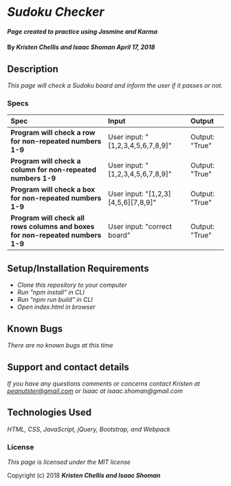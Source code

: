 # _Sudoku Checker_

#### _Page created to practice using Jasmine and Karma_

#### By _**Kristen Chellis and Isaac Shoman April 17, 2018**_

## Description

_This page will check a Sudoku board and inform the user if it passes or not._

### Specs
| Spec | Input | Output |
| :-------------     | :------------- | :------------- |
| **Program will check a row for non-repeated numbers 1-9** | User input: "[1,2,3,4,5,6,7,8,9]" | Output: "True" |
| **Program will check a column for non-repeated numbers 1-9** | User input: "[1,2,3,4,5,6,7,8,9]" | Output: "True" |
| **Program will check a box for non-repeated numbers 1-9** | User input: "[1,2,3][4,5,6][7,8,9]" | Output: "True" |
| **Program will check all rows columns and boxes for non-repeated numbers 1-9** | User input: "correct board" | Output: "True" |


## Setup/Installation Requirements

* _Clone this repository to your computer_
* _Run "npm install" in CLI_
* _Run "npm run build" in CLI_
* _Open index.html in browser_


## Known Bugs

_There are no known bugs at this time_

## Support and contact details

_If you have any questions comments or concerns contact Kristen at peanutster@gmail.com or Isaac at isaac.shoman@gmail.com_

## Technologies Used

_HTML, CSS, JavaScript, jQuery, Bootstrap, and Webpack_

### License

*This page is licensed under the MIT license*

Copyright (c) 2018 **_Kristen Chellis and Isaac Shoman_**
